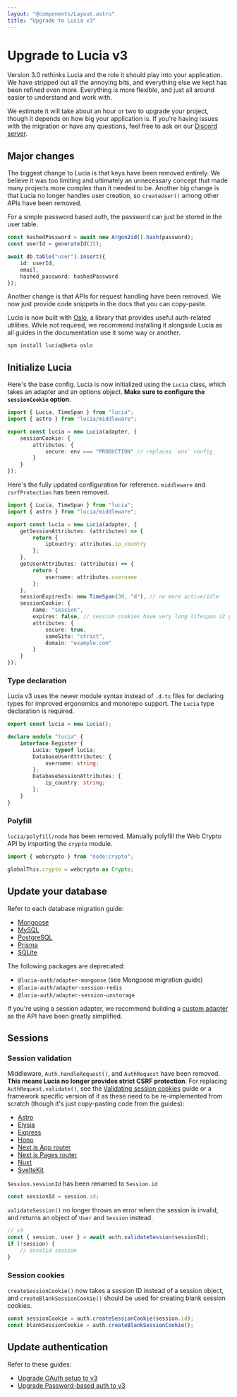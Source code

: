 ```yaml
---
layout: "@components/Layout.astro"
title: "Upgrade to Lucia v3"
---
```


# Upgrade to Lucia v3

Version 3.0 rethinks Lucia and the role it should play into your application. We have stripped out all the annoying bits, and everything else we kept has been refined even more. Everything is more flexible, and just all around easier to understand and work with.

We estimate it will take about an hour or two to upgrade your project, though it depends on how big your application is. If you're having issues with the migration or have any questions, feel free to ask on our [Discord server](https://discord.com/invite/PwrK3kpVR3).

## Major changes

The biggest change to Lucia is that keys have been removed entirely. We believe it was too limiting and ultimately an unnecessary concept that made many projects more complex than it needed to be. Another big change is that Lucia no longer handles user creation, so `createUser()` among other APIs have been removed.

For a simple password based auth, the password can just be stored in the user table.

```ts
const hashedPassword = await new Argon2id().hash(password);
const userId = generateId(15);

await db.table("user").insert({
	id: userId,
	email,
	hashed_password: hashedPassword
});
```

Another change is that APIs for request handling have been removed. We now just provide code snippets in the docs that you can copy-paste.

Lucia is now built with [Oslo](), a library that provides useful auth-related utilities. While not required, we recommend installing it alongside Lucia as all guides in the documentation use it some way or another.

```
npm install lucia@beta oslo
```

## Initialize Lucia

Here's the base config. Lucia is now initialized using the `Lucia` class, which takes an adapter and an options object. **Make sure to configure the `sessionCookie` option**.

```ts
import { Lucia, TimeSpan } from "lucia";
import { astro } from "lucia/middleware";

export const lucia = new Lucia(adapter, {
	sessionCookie: {
		attributes: {
			secure: env === "PRODUCTION" // replaces `env` config
		}
	}
});
```

Here's the fully updated configuration for reference. `middleware` and `csrfProtection` has been removed.

```ts
import { Lucia, TimeSpan } from "lucia";
import { astro } from "lucia/middleware";

export const lucia = new Lucia(adapter, {
	getSessionAttributes: (attributes) => {
		return {
			ipCountry: attributes.ip_country
		};
	},
	getUserAttributes: (attributes) => {
		return {
			username: attributes.username
		};
	},
	sessionExpiresIn: new TimeSpan(30, "d"), // no more active/idle
	sessionCookie: {
		name: "session",
		expires: false, // session cookies have very long lifespan (2 years)
		attributes: {
			secure: true,
			sameSite: "strict",
			domain: "example.com"
		}
	}
});
```

### Type declaration

Lucia v3 uses the newer module syntax instead of `.d.ts` files for declaring types for improved ergonomics and monorepo support. The `Lucia` type declaration is required.

```ts
export const lucia = new Lucia();

declare module "lucia" {
	interface Register {
		Lucia: typeof lucia;
		DatabaseUserAttributes: {
			username: string;
		};
		DatabaseSessionAttributes: {
			ip_country: string;
		};
	}
}
```

### Polyfill

`lucia/polyfill/node` has been removed. Manually polyfill the Web Crypto API by importing the `crypto` module.

```ts
import { webcrypto } from "node:crypto";

globalThis.crypto = webcrypto as Crypto;
```

## Update your database

Refer to each database migration guide:

- [Mongoose](/upgrade-v3/mongoose)
- [MySQL](/upgrade-v3/mysql)
- [PostgreSQL](/upgrade-v3/postgresql)
- [Prisma](/upgrade-v3/prisma)
- [SQLite](/upgrade-v3/sqlite)

The following packages are deprecated:

- `@lucia-auth/adapter-mongoose` (see Mongoose migration guide)
- `@lucia-auth/adapter-session-redis`
- `@lucia-auth/adapter-session-unstorage`

If you're using a session adapter, we recommend building a [custom adapter]() as the API have been greatly simplified.

## Sessions

### Session validation

Middleware, `Auth.handleRequest()`, and `AuthRequest` have been removed. **This means Lucia no longer provides strict CSRF protection**. For replacing `AuthRequest.validate()`, see the [Validating session cookies](/guides/validate-session-cookies) guide or a framework specific version of it as these need to be re-implemented from scratch (though it's just copy-pasting code from the guides):

- [Astro](/guides/validate-session-cookies/astro)
- [Elysia](/guides/validate-session-cookies/elysia)
- [Express](/guides/validate-session-cookies/express)
- [Hono](/guides/validate-session-cookies/hono)
- [Next.js App router](/guides/validate-session-cookies/nextjs-app)
- [Next.js Pages router](/guides/validate-session-cookies/nextjs-pages)
- [Nuxt](/guides/validate-session-cookies/nuxt)
- [SvelteKit](/guides/validate-session-cookies/sveltekit)

`Session.sessionId` has been renamed to `Session.id`

```ts
const sessionId = session.id;
```

`validateSession()` no longer throws an error when the session is invalid, and returns an object of `User` and `Session` instead.

```ts
// v3
const { session, user } = await auth.validateSession(sessionId);
if (!session) {
	// invalid session
}
```

### Session cookies

`createSessionCookie()` now takes a session ID instead of a session object, and `createBlankSessionCookie()` should be used for creating blank session cookies.

```ts
const sessionCookie = auth.createSessionCookie(session.id);
const blankSessionCookie = auth.createBlankSessionCookie();
```

## Update authentication

Refer to these guides:

- [Upgrade OAuth setup to v3](/upgrade-v3/oauth)
- [Upgrade Password-based auth to v3](/upgrade-v3/password)
